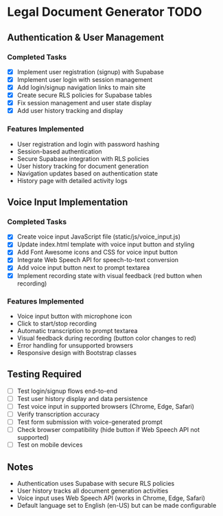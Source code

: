 # Legal Document Generator TODO

## Authentication & User Management
### Completed Tasks
- [x] Implement user registration (signup) with Supabase
- [x] Implement user login with session management
- [x] Add login/signup navigation links to main site
- [x] Create secure RLS policies for Supabase tables
- [x] Fix session management and user state display
- [x] Add user history tracking and display

### Features Implemented
- User registration and login with password hashing
- Session-based authentication
- Secure Supabase integration with RLS policies
- User history tracking for document generation
- Navigation updates based on authentication state
- History page with detailed activity logs

## Voice Input Implementation
### Completed Tasks
- [x] Create voice input JavaScript file (static/js/voice_input.js)
- [x] Update index.html template with voice input button and styling
- [x] Add Font Awesome icons and CSS for voice input button
- [x] Integrate Web Speech API for speech-to-text conversion
- [x] Add voice input button next to prompt textarea
- [x] Implement recording state with visual feedback (red button when recording)

### Features Implemented
- Voice input button with microphone icon
- Click to start/stop recording
- Automatic transcription to prompt textarea
- Visual feedback during recording (button color changes to red)
- Error handling for unsupported browsers
- Responsive design with Bootstrap classes

## Testing Required
- [ ] Test login/signup flows end-to-end
- [ ] Test user history display and data persistence
- [ ] Test voice input in supported browsers (Chrome, Edge, Safari)
- [ ] Verify transcription accuracy
- [ ] Test form submission with voice-generated prompt
- [ ] Check browser compatibility (hide button if Web Speech API not supported)
- [ ] Test on mobile devices

## Notes
- Authentication uses Supabase with secure RLS policies
- User history tracks all document generation activities
- Voice input uses Web Speech API (works in Chrome, Edge, Safari)
- Default language set to English (en-US) but can be made configurable
